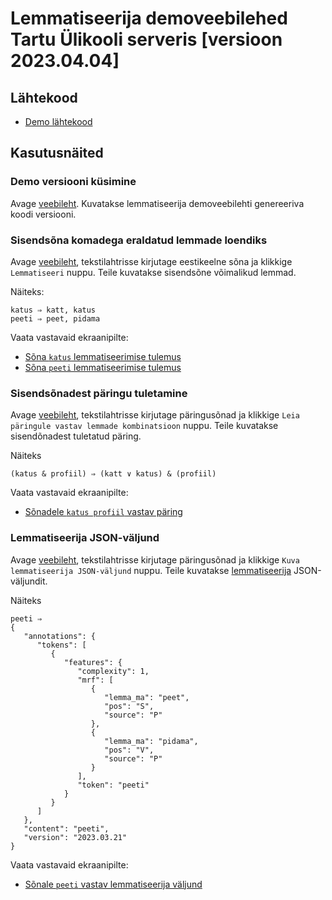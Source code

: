 # Lemmatiseerija demoveebilehed Tartu Ülikooli serveris [versioon 2023.04.04]

## Lähtekood

* [Demo lähtekood](https://github.com/estnltk/smart-search/tree/main/demo_lemmatiseerija)

## Kasutusnäited

### Demo versiooni küsimine

Avage [veebileht](https://smart-search.tartunlp.ai/lemmatiseerija/versioon). Kuvatakse lemmatiseerija demoveebilehti genereeriva koodi versiooni.


### Sisendsõna komadega eraldatud lemmade loendiks

Avage [veebileht](https://smart-search.tartunlp.ai/lemmatiseerija/lemmad), tekstilahtrisse kirjutage eestikeelne sõna ja klikkige ```Lemmatiseeri``` nuppu. Teile kuvatakse sisendsõne võimalikud lemmad.

Näiteks:

```text
katus ⇒ katt, katus
peeti ⇒ peet, pidama
```

Vaata vastavaid ekraanipilte:

* [Sõna ```katus``` lemmatiseerimise tulemus](https://github.com/estnltk/smart-search/blob/main/demo_lemmatiseerija/Ekraanipilt_smart-search.tartunlp.ai_lemmad_1.png)
* [Sõna ```peeti``` lemmatiseerimise tulemus](https://github.com/estnltk/smart-search/blob/main/demo_lemmatiseerija/Ekraanipilt_smart-search.tartunlp.ai_lemmad_2.png)

### Sisendsõnadest päringu tuletamine

Avage [veebileht](https://smart-search.tartunlp.ai/lemmatiseerija/paring), tekstilahtrisse kirjutage päringusõnad ja klikkige ```Leia päringule vastav lemmade kombinatsioon``` nuppu. Teile kuvatakse sisendõnadest tuletatud päring.

Näiteks

```text
(katus & profiil) ⇒ (katt ∨ katus) & (profiil)
```

Vaata vastavaid ekraanipilte:

* [Sõnadele ```katus profiil``` vastav päring](https://github.com/estnltk/smart-search/blob/main/demo_lemmatiseerija/Ekraanipilt_demo_lemmatiseerija_paring.png)

### Lemmatiseerija JSON-väljund

Avage [veebileht](https://smart-search.tartunlp.ai/lemmatiseerija/json), tekstilahtrisse kirjutage päringusõnad ja klikkige ```Kuva lemmatiseerija JSON-väljund``` nuppu. Teile kuvatakse [lemmatiseerija](https://github.com/estnltk/smart-search/tree/main/lemmatiseerija) JSON-väljundit.

Näiteks

```text
peeti ⇒
{
   "annotations": {
      "tokens": [
         {
            "features": {
               "complexity": 1,
               "mrf": [
                  {
                     "lemma_ma": "peet",
                     "pos": "S",
                     "source": "P"
                  },
                  {
                     "lemma_ma": "pidama",
                     "pos": "V",
                     "source": "P"
                  }
               ],
               "token": "peeti"
            }
         }
      ]
   },
   "content": "peeti",
   "version": "2023.03.21"
}
```

Vaata vastavaid ekraanipilte:

* [Sõnale ```peeti``` vastav lemmatiseerija väljund](https://github.com/estnltk/smart-search/blob/main/demo_lemmatiseerija/Ekraanipilt_smart-search.tartunlp.ai_lemmad_peeti.png)
